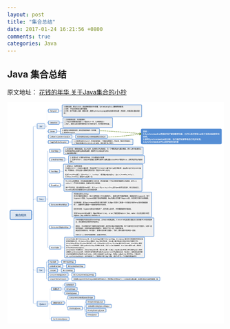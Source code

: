 ```yaml
---
layout: post
title: "集合总结"
date: 2017-01-24 16:21:56 +0800
comments: true
categories: Java
---
```


## Java 集合总结

原文地址：
[花钱的年华 关于Java集合的小抄](http://calvin1978.blogcn.com/articles/collection.html)

![总结图片](../images/集合相关.png)